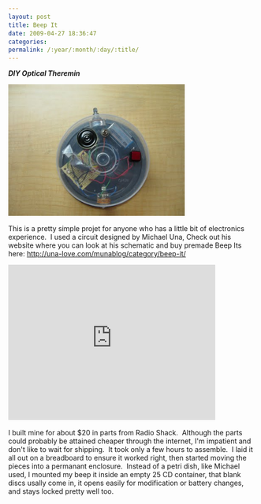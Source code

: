 ```yaml
---
layout: post
title: Beep It
date: 2009-04-27 18:36:47
categories: 
permalink: /:year/:month/:day/:title/
---
```

<p><strong><em>DIY Optical Theremin</em></strong></p>
<p><a href="/uploads/2010/07/beepit.jpg"><img class="alignnone size-medium wp-image-69" title="beepit" src="/uploads/2010/07/beepit.jpg?w=300" alt="" width="358" height="267" /></a></p>
<p>This is a pretty simple projet for anyone who has a little bit of electronics experience.&nbsp; I used a circuit designed by Michael Una, Check out his website where you can look at his schematic and&nbsp;buy premade Beep Its here: <a href="http://una-love.com/munablog/category/beep-it/">http://una-love.com/munablog/category/beep-it/</a></p>
<p><iframe src="https://www.youtube.com/embed/mzQzGms_JNw?rel=0" frameborder="0" width="420" height="315"></iframe>&nbsp;</p>
<p>I built mine for about $20 in parts from Radio Shack.&nbsp; Although the parts could probably be attained cheaper through the internet, I'm impatient and don't like to wait for shipping.&nbsp; It took only a few hours to assemble.&nbsp; I laid it all out on a breadboard to ensure it worked right, then started moving the pieces into a permanant enclosure.&nbsp; Instead of a petri dish, like Michael used, I mounted my beep it inside an empty 25 CD container, that blank discs usally come in, it opens easily for modification or battery changes, and stays locked pretty well too. </p>